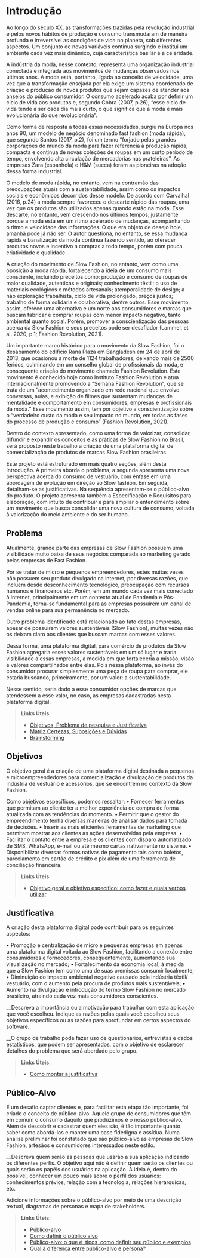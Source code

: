 # Introdução

Ao longo do século XX, as transformações trazidas pela revolução industrial e pelos novos hábitos de produção e consumo transmudaram de maneira profunda e irreversível as condições de vida no planeta, sob diferentes aspectos. Um conjunto de novas variáveis continua surgindo e institui um ambiente cada vez mais dinâmico, cuja característica basilar é a celeridade.

A indústria da moda, nesse contexto, representa uma organização industrial conectada e integrada aos movimentos de mudanças observados nos últimos anos. A moda está, portanto, ligada ao conceito de velocidade, uma vez que a transformação ensejada por ela exige um sistema coordenado de criação e produção de novos produtos que sejam capazes de atender aos anseios do público consumidor. O consumo acelerado acaba por definir um ciclo de vida aos produtos e, segundo Cobra (2007, p.26), “esse ciclo de vida tende a ser cada dia mais curto, o que significa que a moda é mais evolucionária do que revolucionária”. 

Como forma de resposta à todas essas necessidades, surgiu na Europa nos anos 90, um modelo de negócio denominado fast fashion (moda rápida), que segundo Santos (2017, p.2), foi um termo “forjado pelas grandes corporações do mundo da moda para fazer referência à produção rápida, compacta e contínua de novas coleções de roupas em um curto período de tempo, envolvendo alta circulação de mercadorias nas prateleiras”. As empresas Zara (espanhola) e H&M (sueca) foram as pioneiras na adoção dessa forma industrial.

O modelo de moda rápida, no entanto, vem na contramão das preocupações atuais com a sustentabilidade, assim como os impactos sociais e econômicos decorridos desse modelo.  De acordo com Carvalhal (2016, p.24) a moda sempre favoreceu o descarte rápido das roupas, uma vez que os produtos são utilizados apenas quando estão na moda. Esse descarte, no entanto, vem crescendo nos últimos tempos, justamente porque a moda está em um ritmo acelerado de mudanças, acompanhando o ritmo e velocidade das informações. O que era objeto de desejo hoje, amanhã pode já não ser. O autor questiona, no entanto, se essa mudança rápida e banalização da moda continua fazendo sentido, ao oferecer produtos novos e incentivo a compras a todo tempo, porém com pouca criatividade e qualidade.

A criação do movimento de Slow Fashion, no entanto, vem como uma oposição a moda rápida, fortalecendo a ideia de um consumo mais consciente, incluindo preceitos como: produção e consumo de roupas de maior qualidade, autenticas e originais; conhecimento têxtil; o uso de materiais ecológicos e métodos artesanais; atemporalidade de design; a não exploração trabalhista, ciclo de vida prolongado, preços justos; trabalho de forma solidaria e colaborativa, dentre outros. Esse movimento, assim, oferece uma alternativa e um norte aos consumidores e marcas que buscam fabricar e comprar roupas com menor impacto negativo, tanto ambiental quanto social. Porém, promover a conscientização das pessoas acerca da Slow Fashion e seus preceitos pode ser desafiador (Lammel, et al. 2020, p.1; Fashion Revolution, 2021).

Um importante marco histórico para o movimento da Slow Fashion, foi o desabamento do edifício Rana Plaza em Bangladesh em 24 de abril de 2013, que ocasionou a morte de 1124 trabalhadores, deixando mais de 2500 feridos, culminando em um conselho global de profissionais da moda, e consequente criação do movimento chamado Fashion Revolution. Este movimento é conhecido hoje como Instituto Fashion Revolution e atua internacionalmente promovendo a “Semana Fashion Revolution", que se trata de um “acontecimento organizado em rede nacional que envolve conversas, aulas, e exibição de filmes que sustentam mudanças de mentalidade e comportamento em consumidores, empresas e profissionais da moda.” Esse movimento assim, tem por objetivo a conscientização sobre o “verdadeiro custo da moda e seu impacto no mundo, em todas as fases do processo de produção e consumo” (Fashion Revolution, 2021).

Dentro do contexto apresentado, como uma forma de valorizar, consolidar, difundir e expandir os conceitos e as práticas de Slow Fashion no Brasil, será proposto neste trabalho a criação de uma plataforma digital de comercialização de produtos de marcas Slow Fashion brasileiras.

Este projeto está estruturado em mais quatro seções, além desta Introdução. A primeira aborda o problema, a segunda apresenta uma nova perspectiva acerca do consumo de vestuário, com ênfase em uma abordagem de evolução em direção ao Slow fashion. Em seguida, detalham-se as justificativas. Na sequência apresentam-se o público-alvo do produto. O projeto apresenta também a Especificação e Requisitos para elaboração, com intuito de contribuir e para ampliar o entendimento sobre um movimento que busca consolidar uma nova cultura de consumo, voltada à valorização do meio ambiente e do ser humano.


## Problema
Atualmente, grande parte das empresas de Slow Fashion possuem uma visibilidade muito baixa de seus negócios comparada ao marketing gerado pelas empresas de Fast Fashion.

Por se tratar de micro e pequenos empreendedores, estes muitas vezes não possuem seu produto divulgado na internet, por diversas razões, que incluem desde desconhecimento tecnológico, preocupação com recursos humanos e financeiros etc. Porém, em um mundo cada vez mais conectado à internet, principalmente em um contexto atual de Pandemia e Pós-Pandemia, torna-se fundamental para as empresas possuírem um canal de vendas online para sua permanência no mercado.

Outro problema identificado está relacionado ao fato destas empresas, apesar de possuírem valores sustentáveis (Slow Fashion), muitas vezes não os deixam claro aos clientes que buscam marcas com esses valores.

Dessa forma, uma plataforma digital, para comércio de produtos da Slow Fashion agregaria esses valores sustentáveis em um só lugar e traria visibilidade a essas empresas, a medida em que fortaleceria a missão, visão e valores compartilhados entre elas. Pois nessa plataforma, ao invés do consumidor procurar simplesmente uma peça de roupa para comprar, ele estaria buscando, primeiramente, por um valor: a sustentabilidade. 

Nesse sentido, seria dado a esse consumidor opções de marcas que atendessem a esse valor, no caso, as empresas cadastradas nesta plataforma digital.


> **Links Úteis**:
> - [Objetivos, Problema de pesquisa e Justificativa](https://medium.com/@versioparole/objetivos-problema-de-pesquisa-e-justificativa-c98c8233b9c3)
> - [Matriz Certezas, Suposições e Dúvidas](https://medium.com/educa%C3%A7%C3%A3o-fora-da-caixa/matriz-certezas-suposi%C3%A7%C3%B5es-e-d%C3%BAvidas-fa2263633655)
> - [Brainstorming](https://www.euax.com.br/2018/09/brainstorming/)

## Objetivos

O objetivo geral é a criação de uma plataforma digital destinada a pequenos e microempreendedores para comercialização e divulgação de produtos da indústria de vestuário e acessórios, que se encontrem no contexto da Slow Fashion.

Como objetivos específicos, podemos ressaltar:
•	Fornecer ferramentas que permitam ao cliente ter a melhor experiência de compra de forma atualizada com as tendências do momento.
•	Permitir que o gestor do empreendimento tenha diversas maneiras de analisar dados para tomada de decisões.
•	Inserir as mais eficientes ferramentas de marketing que permitam mostrar aos clientes as ações desenvolvidas pela empresa.
•	Facilitar o contato entre a empresa e os clientes com disparo automatizado de SMS, WhatsApp, e-mail ou até mesmo cartas nativamente no sistema.
•	Disponibilizar diversas formas nativas de pagamento tais como boletos, parcelamento em cartão de crédito e pix além de uma ferramenta de conciliação financeira.

 
> **Links Úteis**:
> - [Objetivo geral e objetivo específico: como fazer e quais verbos utilizar](https://blog.mettzer.com/diferenca-entre-objetivo-geral-e-objetivo-especifico/)

## Justificativa

A criação desta plataforma digital pode contribuir para os seguintes aspectos:

•	Promoção e centralização de micro e pequenas empresas em apenas uma plataforma digital voltada ao Slow Fashion, facilitando a conexão entre consumidores e fornecedores, consequentemente, aumentando sua visualização no mercado;
•	Fortalecimento da economia local, à medida que a Slow Fashion tem como uma de suas premissas consumir localmente;
•	Diminuição do impacto ambiental negativo causado pela indústria têxtil/ vestuário, com o aumento pela procura de produtos mais sustentáveis; 
•	Aumento na divulgação e introdução do termo Slow Fashion no mercado brasileiro, atraindo cada vez mais consumidores conscientes.



__Descreva a importância ou a motivação para trabalhar com esta aplicação que você escolheu. Indique as razões pelas quais você escolheu seus objetivos específicos ou as razões para aprofundar em certos aspectos do software.

__O grupo de trabalho pode fazer uso de questionários, entrevistas e dados estatísticos, que podem ser apresentados, com o objetivo de esclarecer detalhes do problema que será abordado pelo grupo.

> **Links Úteis**:
> - [Como montar a justificativa](https://guiadamonografia.com.br/como-montar-justificativa-do-tcc/)

## Público-Alvo

É um desafio captar clientes e, para facilitar esta etapa tão importante, foi criado o conceito de público-alvo.
Aquele grupo de consumidores que têm em comum o consumo daquilo que produzimos é o nosso público-alvo.
Além de descobrir e cadastrar quem eles são, é tão importante quanto saber como abordá-los e manter uma base fidedigna e assídua.
Numa análise preliminar foi constatado que são público-alvo as empresas de Slow Fashion, artesãos e consumidores interessados neste estilo.


__Descreva quem serão as pessoas que usarão a sua aplicação indicando os diferentes perfis. O objetivo aqui não é definir quem serão os clientes ou quais serão os papéis dos usuários na aplicação. A ideia é, dentro do possível, conhecer um pouco mais sobre o perfil dos usuários: conhecimentos prévios, relação com a tecnologia, relações
hierárquicas, etc.

Adicione informações sobre o público-alvo por meio de uma descrição textual, diagramas de personas e mapa de stakeholders.

> **Links Úteis**:
> - [Público-alvo](https://blog.hotmart.com/pt-br/publico-alvo/)
> - [Como definir o público alvo](https://exame.com/pme/5-dicas-essenciais-para-definir-o-publico-alvo-do-seu-negocio/)
> - [Público-alvo: o que é, tipos, como definir seu público e exemplos](https://klickpages.com.br/blog/publico-alvo-o-que-e/)
> - [Qual a diferença entre público-alvo e persona?](https://rockcontent.com/blog/diferenca-publico-alvo-e-persona/)
